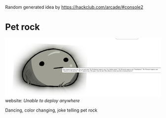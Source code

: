 Random generated idea by https://hackclub.com/arcade/#console2

# Pet rock
![Screenshot of website](https://github.com/simonadamgyula/petrock/blob/a31ab99392dc168e9052623abc22438aa5c8b6cb/image.png)
website: *Unable to deploy anywhere*

Dancing, color changing, joke telling pet rock
